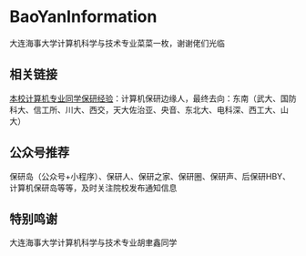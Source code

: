 # BaoYanInformation
大连海事大学计算机科学与技术专业菜菜一枚，谢谢佬们光临
## 相关链接
[本校计算机专业同学保研经验](https://zhuanlan.zhihu.com/p/569167683)：计算机保研边缘人，最终去向：东南（武大、国防科大、信工所、川大、西交，天大佐治亚、央音、东北大、电科深、西工大、山大）
## 公众号推荐
保研岛（公众号+小程序）、保研人、保研之家、保研圈、保研声、后保研HBY、计算机保研岛等等，及时关注院校发布通知信息
## 特别鸣谢
大连海事大学计算机科学与技术专业胡聿鑫同学
